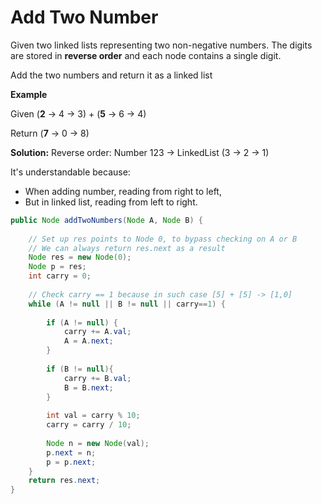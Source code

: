 # Add Two Number

Given two linked lists representing two non-negative numbers.
The digits are stored in **reverse order** and each node contains a single digit. 

Add the two numbers and return it as a linked list

**Example**

Given (**2** -> 4 -> 3) + (**5** -> 6 -> 4)

Return (**7** -> 0 -> 8)

**Solution:** Reverse order: Number 123 -> LinkedList (3 -> 2 -> 1)

It's understandable because: 
- When adding number, reading from right to left, 
- But in linked list, reading from left to right.

```java
public Node addTwoNumbers(Node A, Node B) {
    
    // Set up res points to Node 0, to bypass checking on A or B
    // We can always return res.next as a result
    Node res = new Node(0);
    Node p = res;
    int carry = 0;
    
    // Check carry == 1 because in such case [5] + [5] -> [1,0]
    while (A != null || B != null || carry==1) {
        
        if (A != null) {
            carry += A.val;
            A = A.next;
        }
            
        if (B != null){
            carry += B.val;
            B = B.next;
        }
        
        int val = carry % 10;
        carry = carry / 10;
        
        Node n = new Node(val);
        p.next = n;
        p = p.next;
    }
    return res.next;
}
```




